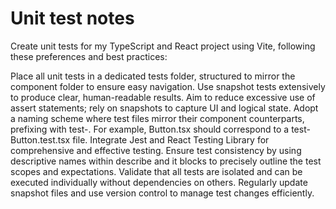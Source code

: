 # Unit test notes

Create unit tests for my TypeScript and React project using Vite, following these preferences and best practices:

Place all unit tests in a dedicated tests folder, structured to mirror the component folder to ensure easy navigation.
Use snapshot tests extensively to produce clear, human-readable results.
Aim to reduce excessive use of assert statements; rely on snapshots to capture UI and logical state.
Adopt a naming scheme where test files mirror their component counterparts, prefixing with test-. For example, Button.tsx should correspond to a test-Button.test.tsx file.
Integrate Jest and React Testing Library for comprehensive and effective testing.
Ensure test consistency by using descriptive names within describe and it blocks to precisely outline the test scopes and expectations.
Validate that all tests are isolated and can be executed individually without dependencies on others.
Regularly update snapshot files and use version control to manage test changes efficiently.
